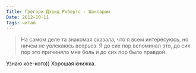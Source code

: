 ```yaml
---
Title: Грегори Дэвид Робертс - Шантарам
Date: 2012-10-11
Tags: читаю
---
```


> На самом деле та знакомая сказала, что я всем интересуюсь, но ничем не увлекаюсь всерьез. Я до сих пор вспоминал это, до сих пор это причиняло мне боль и до сих пор было правдой.

Узнаю кое-кого)) Хорошая книжка.